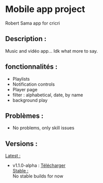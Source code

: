 # Mobile app project
Robert Sama app for cricri  

## Description :  
Music and vidéo app...
Idk what more to say.

## fonctionnalités :  
- Playlists
- Notification controls
- Player page
- filter : alphabetical, date, by name
- background play

## Problèmes :  
- No problems, only skill issues

## Versions :  
<u>Latest :</u>  
- v1.1.0-alpha : [Télécharger](https://github.com/Robert-Sama/zik/releases/tag/v1.0.0/app-release.apk)  
<u>Stable :</u>  
No stable builds for now
